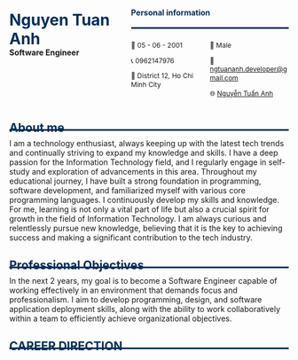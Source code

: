 <style>
.custom-hr {
    border: none;
    border-top: 3px solid #042F57;
    margin: 10px 0;
}
</style>

<div style="display: flex; align-items: flex-start; width: 100%;">
    <div style="width: 40%; margin-top: -14px">
        <h1 style="color: #042F57;">Nguyen Tuan Anh</h1>
        <h4 style="margin-top: -20px">Software Engineer</h4>
    </div>
    <div style="width: 60%; padding-left: 30px">
    <h4 style="color: #042F57; text-align: left">Personal information</h4>
    <div class="custom-hr"></div>
        <div style="display: flex; width: 100%;">
            <div style="width: 50%;">
            <p align="left" style="font-size: 12px; line-height: 1.3">🎂 05 - 06 - 2001</p> 
            <p align="left" style="font-size: 12px; line-height: 1.3">📞  0962147976</p> 
            <p align="left" style="font-size: 12px; line-height: 1.3">	🏡  District 12, Ho Chi Minh City</p> 
            </div>
            <div style="width: 50%;">
            <p align="left" style="font-size: 12px; line-height: 1.3">👦 Male</p> 
            <p align="left" style="font-size: 12px; line-height: 1.3">📧 <a href="mailto:ngtuananh.developer@gmail.com">ngtuananh.developer@gmail.com</a></p> 
            <p align="left" style="font-size: 12px; line-height: 1.3">🌐 <a href="facebook.com/ng.tuan.anh.05.06.2001">Nguyễn Tuấn Anh</a></p> 
            </div>
        </div>
    </div>
</div>

<h2 align="left" style="color: #042F57; margin-bottom: -20px">About me</h2>
<div class="custom-hr"></div>
<p>I am a technology enthusiast, always keeping up with the latest tech trends and continually striving to expand my knowledge and skills. I have a deep passion for the Information Technology field, and I regularly engage in self-study and exploration of advancements in this area. Throughout my educational journey, I have built a strong foundation in programming, software development, and familiarized myself with various core programming languages. I continuously develop my skills and knowledge. For me, learning is not only a vital part of life but also a crucial spirit for growth in the field of Information Technology. I am always curious and relentlessly pursue new knowledge, believing that it is the key to achieving success and making a significant contribution to the tech industry.</p>

<h2 align="left" style="color: #042F57;margin-bottom: -20px">Professional Objectives</h2>
<div class="custom-hr"></div>

<p>In the next 2 years, my goal is to become a Software Engineer capable of working effectively in an environment that demands focus and professionalism. I aim to develop programming, design, and software application deployment skills, along with the ability to work collaboratively within a team to efficiently achieve organizational objectives.
</p>

<h2 align="left" style="color: #042F57;margin-bottom: -20px">CAREER DIRECTION</h2>
<div class="custom-hr"></div>
